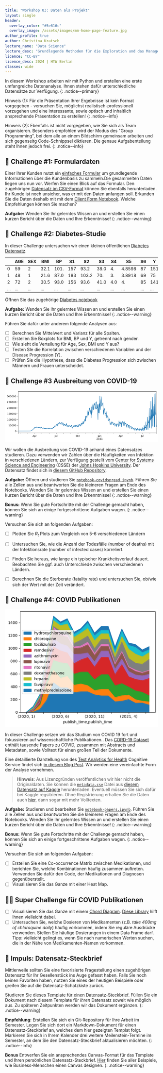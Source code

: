 ```yaml
---
title: "Workshop 03: Daten als Projekt"
layout: single
header:
  overlay_color: "#5e616c"
  overlay_image: /assets/images/mm-home-page-feature.jpg
author_profile: true
author: Christina Kratsch
lecture_name: "Data Science"
lecture_desc: "Grundlegende Methoden für die Exploration und das Management von Daten."
licence: "CC-BY"
licence_desc: 2024 | HTW Berlin 
classes: wide
---
```


In diesem Workshop arbeiten wir mit Python und erstellen eine erste umfangreiche Datenanalyse. Ihnen stehen dafür unterschiedliche Datensätze zur Verfügung.
{: .notice--primary}  

Hinweis (1): Für die Präsentation Ihrer Ergebnisse ist kein Format vorgegeben - versuchen Sie, möglichst realistisch-professionell vorzugehen und eine interessante, sowie optisch und inhaltlich ansprechende Präsentation zu erstellen!
{: .notice--info}

Hinweis (2): Ebenfalls ist nicht vorgegeben, wie Sie sich als Team organisieren. Besonders empfohlen wird der Modus des "Group Programming", bei dem alle an einem Bildschirm gemeinsam arbeiten und sich gegenseitg Code-Schnippsel diktieren. Die genaue Aufgabenteilung steht Ihnen jedoch frei.
{: .notice--info}


## 🚀 Challenge #1: Formulardaten

Einer Ihrer Kunden nutzt ein [einfaches Formular](client_form.html) um grundlegende Informationen über die Kundenbasis zu sammeln.Die gesammelten Daten liegen uns nun vor. Werfen Sie einen Blick auf das Formular. Den zugehörigen [Datensatz im CSV-Format](../../data/form.csv) können Sie ebenfalls herunterladen. Ihr Kunde ist noch unsicher, was er mit den Daten anfangen soll. Erkunden Sie die Daten deshalb mit mit dem [Client Form Notebook](client_form.ipynb). Welche Empfehlungen können Sie machen? 

**Aufgabe:** Wenden Sie Ihr gelerntes Wissen an und erstellen Sie einen kurzen Bericht über die Daten und Ihre Erkenntnisse!
{: .notice--warning} 


## 🚀 Challenge #2: Diabetes-Studie

In dieser Challenge untersuchen wir einen kleinen öffentlichen [Diabetes Datensatz](https://www4.stat.ncsu.edu/~boos/var.select/diabetes.html).

|   | AGE | SEX | BMI | BP | S1 | S2 | S3 | S4 | S5 | S6 | Y  |
|---|-----|-----|-----|----|----|----|----|----|----|----|----|
| 0 | 59 | 2 | 32.1 | 101. | 157 | 93.2 | 38.0 | 4. | 4.8598 | 87 | 151 |
| 1 | 48 | 1 | 21.6 | 87.0 | 183 | 103.2 | 70. | 3. | 3.8918 | 69 | 75 |
| 2 | 72 | 2 | 30.5 | 93.0 | 156 | 93.6 | 41.0 | 4.0 | 4. | 85 | 141 |
| ... | ... | ... | ... | ...| ...| ...| ...| ...| ...| ...| ... |

Öffnen Sie das zugehörige [Diabetes notebook](diabetes.ipynb) 

**Aufgabe:** Wenden Sie Ihr gelerntes Wissen an und erstellen Sie einen kurzen Bericht über die Daten und Ihre Erkenntnisse!
{: .notice--warning} 

Führen Sie dafür unter anderem folgende Analysen aus:

   * [ ] Berechnen Sie Mittelwert und Varianz für alle Spalten.
   * [ ] Erstellen Sie Boxplots für BMI, BP und Y, getrennt nach gender.
   * [ ] Wie sieht die Verteilung für Age, Sex, BMI und Y aus?
   * [ ] Testen SIe die Korrelation zwischen verschiedenen Variablen und der Disease Progression (Y).
   * [ ] Prüfen Sie die Hypothese, dass die Diabetes Progression sich zwischen Männern und Frauen unterscheidet.

## 🚀 Challenge #3 Ausbreitung von COVID-19

![COVID Spread](images/covidspread.png)

Wir wollen die Ausbreitung von COVID-19 anhand eines Datensatzes studieren. Dazu verwenden wir Zahlen über die Häufigkeiten von Infektion in verschiedenen Ländern, zur Verfügung gestellt vom [Center for Systems Science and Engineering](https://systems.jhu.edu/) (CSSE) der [Johns Hopkins University](https://jhu.edu/). Der Datensatz findet sich in [diesem GitHub Repository](https://github.com/CSSEGISandData/COVID-19).

**Aufgabe:** Öffnen und studieren Sie [`notebook-covidspread.ipynb`](notebook-covidspread.ipynb). Führen Sie alle Zellen aus und beantworten Sie die kleineren Fragen am Ende des Notebooks. Wenden Sie Ihr gelerntes Wissen an und erstellen Sie einen kurzen Bericht über die Daten und Ihre Erkenntnisse!
{: .notice--warning} 

**Bonus:** Wenn Sie gute Fortschritte mit der Challenge gemacht haben, können Sie sich an einige fortgeschrittene Aufgaben wagen.
{: .notice--warning} 

Versuchen Sie sich an folgenden Aufgaben:

 - [ ] Plotten Sie *R<sub>t</sub>* Plots zum Vergleich von 5-6 verschiedenen Ländern
 - [ ] Untersuchen Sie, wie die Anzahl der Todesfälle (number of deaths) mit der Infektionsrate (number of infected cases) korreliert.
 - [ ] Finden Sie heraus, wie lange ein typischer Krankheitsverlauf dauert. Beobachten Sie ggf. auch Unterschiede zwischen verschiedenen Ländern.
 - [ ] Berechnen Sie die Sterberate (fatality rate) und untersuchen Sie, ob/wie sich der Wert mit der Zeit verändert.


## 🚀 Challenge #4: COVID Publikationen

![Covid Medical Treatment](images/covidtreat.png)

In dieser Challenge setzen wir das Studium von COVID 19 fort und fokussieren auf wissenschaftliche Publikationen.. Das [CORD-19 Dataset](https://www.kaggle.com/allen-institute-for-ai/CORD-19-research-challenge) enthält tausende Papers zu COVID, zusammen mit Abstracts und Metadaten, sowie Volltext für einen großen Teil der Dokumente.

Eine detaillierte Darstellung von des [Text Analytics for Health](https://docs.microsoft.com/azure/cognitive-services/text-analytics/how-tos/text-analytics-for-health/?WT.mc_id=academic-77958-bethanycheum) Cognitive Service findet sich [in diesem Blog Post](https://soshnikov.com/science/analyzing-medical-papers-with-azure-and-text-analytics-for-health/). Wir werden eine vereinfachte Form der Analyse vornehmen.

> **Hinweis**: Aus Lizenzgründen veröffentlichen wir hier nicht die Originaldaten. Sie können die [`metadata.csv`](https://www.kaggle.com/allen-institute-for-ai/CORD-19-research-challenge?select=metadata.csv) Datei aus [diesem Datensatz auf Kaggle](https://www.kaggle.com/allen-institute-for-ai/CORD-19-research-challenge) herunterladen. Eventuell müssen Sie sich dafür bei Kaggle regsitrieren. Ohne Registrierung erhalten Sie die Daten auch [hier](https://ai2-semanticscholar-cord-19.s3-us-west-2.amazonaws.com/historical_releases.html), dann sogar mit mehr Volltexten.

**Aufgabe:** Studieren und bearbeiten Sie [`notebook-papers.ipynb`](notebook-papers.ipynb). Führen Sie alle Zellen aus und beantworten Sie die kleineren Fragen am Ende des Notebooks. Wenden Sie Ihr gelerntes Wissen an und erstellen Sie einen kurzen Bericht über die Daten und Ihre Erkenntnisse!
{: .notice--warning} 

**Bonus:** Wenn Sie gute Fortschritte mit der Challenge gemacht haben, können Sie sich an einige fortgeschrittene Aufgaben wagen.
{: .notice--warning} 

Versuchen Sie sich an folgenden Aufgaben:

- [ ] Erstellen Sie eine Co-occurrence Matrix zwischen Medikationen, und berichten Sie, welche Kombinationen häufig zusammen auftreten. Verwenden Sie dafür den Code, der Medikationen und Diagnosen gegenüberstellt.
- [ ] Visualisieren Sie das Ganze mit einer Heat Map.

## 🚀🚀 Super Challenge für COVID Publikationen

- [ ] Visualisieren Sie das Ganze mit einem [Chord Diagram](https://en.wikipedia.org/wiki/Chord_diagram). [Diese Library](https://pypi.org/project/chord/) hilft Ihnen vielleicht dabei.
- [ ] Untersuchen Sie, welche Dosieren von Medikamenten (z.B. *take 400mg of chloroquine daily*) häufig vorkommen, indem Sie reguläre Ausdrücke verwenden. Stellen Sie häufige Dosierungen in einem Data Frame darf. Tipp: vielleicht gelingt es, wenn Sie nach numerischen Werten suchen, die in der Nähe von Medikamenten-Namen vorkommen.

## 🚀 Impuls: Datensatz-Steckbrief

Mittlerweile sollten Sie eine favorisierte Fragestellung einen zugehörigen Datensatz für Ihr Gesellenstück ins Auge gefasst haben. Falls Sie noch keinen Favoriten haben, nutzen Sie eines der heutigen Beispiele oder greifen Sie auf die Datensatz-Schatzkiste zurück.

Studieren Sie [dieses Template für einen Datensatz-Steckbrief](data-sheet.md). Füllen Sie ein Dokument nach diesem Template für *Ihren* Datensatz soweit wie möglich aus. Zu späteren Zeitpunkten werden wir das Dokument ergänzen.
{: .notice--warning} 

**Empfehlung:** Erstellen Sie sich ein Git-Repository für Ihre Arbeit im Semester. Legen Sie sich dort ein Markdown-Dokument für einen Datensatz-Steckbrief an, welches dem hier gezeigten Templat folgt. Markieren Sie sich in Ihrem Kalender drei weitere Meilenstein-Termine im Semester, an dem Sie den Datensatz-Steckbrief aktualisieren möchten. 
{: .notice--info} 

**Bonus** Entwerfen Sie ein ansprechendes Canvas-Format für das Template und Ihren persönlichen Datensatz-Steckbrief. [Hier](https://www.datentreiber.de/methode/#canvas) finden Sie aller Beispiele, wie Business-Menschen einen Canvas designen.
{: .notice--warning} 